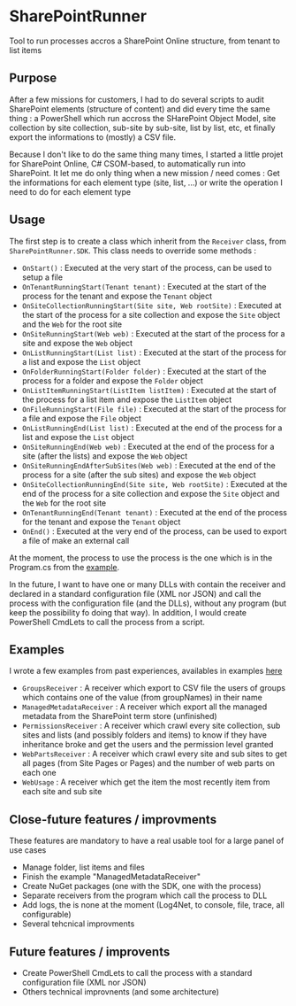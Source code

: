 # SharePointRunner
Tool to run processes accros a SharePoint Online structure, from tenant to list items

## Purpose

After a few missions for customers, I had to do several scripts to audit SharePoint elements (structure of content) and did every time the same thing : a PowerShell which run accross the SHarePoint Object Model, site collection by site collection, sub-site by sub-site, list by list, etc, et finally export the informations to (mostly) a CSV file.

Because I don't like to do the same thing many times, I started a little projet for SharePoint Online, C# CSOM-based, to automatically run into SharePoint.
It let me do only thing when a new mission / need comes : Get the informations for each element type (site, list, ...) or write the operation I need to do for each element type

## Usage
The first step is to create a class which inherit from the `Receiver` class, from `SharePointRunner.SDK`.
This class needs to override some methods :

- `OnStart()` : Executed at the very start of the process, can be used to setup a file
- `OnTenantRunningStart(Tenant tenant)` : Executed at the start of the process for the tenant and expose the `Tenant` object
- `OnSiteCollectionRunningStart(Site site, Web rootSite)` : Executed at the start of the process for a site collection and expose the `Site` object and the `Web` for the root site
- `OnSiteRunningStart(Web web)` : Executed at the start of the process for a site and expose the `Web` object
- `OnListRunningStart(List list)` : Executed at the start of the process for a list and expose the `List` object
- `OnFolderRunningStart(Folder folder)` : Executed at the start of the process for a folder and expose the `Folder` object
- `OnListItemRunningStart(ListItem listItem)` : Executed at the start of the process for a list item and expose the `ListItem` object
- `OnFileRunningStart(File file)` : Executed at the start of the process for a file and expose the `File` object
- `OnListRunningEnd(List list)` : Executed at the end of the process for a list and expose the `List` object
- `OnSiteRunningEnd(Web web)` : Executed at the end of the process for a site (after the lists) and expose the `Web` object
- `OnSiteRunningEndAfterSubSites(Web web)` : Executed at the end of the process for a site (after the sub sites) and expose the `Web` object
- `OnSiteCollectionRunningEnd(Site site, Web rootSite)` : Executed at the end of the process for a site collection and expose the `Site` object and the `Web` for the root site
- `OnTenantRunningEnd(Tenant tenant)` : Executed at the end of the process for the tenant and expose the `Tenant` object
- `OnEnd()` : Executed at the very end of the process, can be used to export a file of make an external call

At the moment, the process to use the process is the one which is in the Program.cs from the [example](Examples/V1/SharePointRunner.LauncherV1).

In the future, I want to have one or many DLLs with contain the receiver and declared in a standard configuration file (XML nor JSON) and call the process with the configuration file (and the DLLs), without any program (but keep the possibility fo doing that way).
In addition, I would create PowerShell CmdLets to call the process from a script.

## Examples
I wrote a few examples from past experiences, availables in examples [here](Examples)

- `GroupsReceiver` : A receiver which export to CSV file the users of groups which contains one of the value (from groupNames) in their name
- `ManagedMetadataReceiver` : A receiver which export all the managed metadata from the SharePoint term store (unfinished)
- `PermissionsReceiver` : A receiver which crawl every site collection, sub sites and lists (and possibly folders and items) to know if they have inheritance broke and get the users and the permission level granted
- `WebPartsReceiver` : A receiver which crawl every site and sub sites to get all pages (from Site Pages or Pages) and the number of web parts on each one
- `WebUsage` : A receiver which get the item the most recently item from each site and sub site

## Close-future features / improvments
These features are mandatory to have a real usable tool for a large panel of use cases

- Manage folder, list items and files
- Finish the example "ManagedMetadataReceiver"
- Create NuGet packages (one with the SDK, one with the process)
- Separate receivers from the program which call the process to DLL
- Add logs, the is none at the moment (Log4Net, to console, file, trace, all configurable)
- Several tehcnical improvments

## Future features / improvents

- Create PowerShell CmdLets to call the process with a standard configuration file (XML nor JSON)
- Others technical improvnents (and some architecture)
